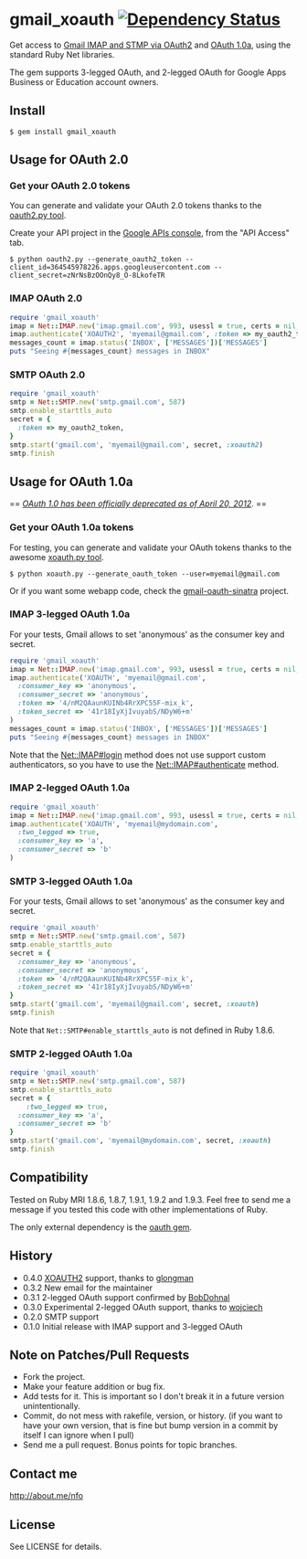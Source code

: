 # gmail_xoauth [![Dependency Status](https://gemnasium.com/nfo/gmail_xoauth.png)](https://gemnasium.com/nfo/gmail_xoauth)

Get access to [Gmail IMAP and STMP via OAuth2](https://developers.google.com/google-apps/gmail/xoauth2_protocol) and [OAuth 1.0a](https://developers.google.com/google-apps/gmail/oauth_protocol), using the standard Ruby Net libraries.

The gem supports 3-legged OAuth, and 2-legged OAuth for Google Apps Business or Education account owners.

## Install

    $ gem install gmail_xoauth

## Usage for OAuth 2.0

### Get your OAuth 2.0 tokens

You can generate and validate your OAuth 2.0 tokens thanks to the [oauth2.py tool](http://code.google.com/p/google-mail-oauth2-tools/wiki/OAuth2DotPyRunThrough).

Create your API project in the [Google APIs console](https://code.google.com/apis/console/), from the "API Access" tab.

    $ python oauth2.py --generate_oauth2_token --client_id=364545978226.apps.googleusercontent.com --client_secret=zNrNsBzOOnQy8_O-8LkofeTR

### IMAP OAuth 2.0

```ruby
require 'gmail_xoauth'
imap = Net::IMAP.new('imap.gmail.com', 993, usessl = true, certs = nil, verify = false)
imap.authenticate('XOAUTH2', 'myemail@gmail.com', :token => my_oauth2_token)
messages_count = imap.status('INBOX', ['MESSAGES'])['MESSAGES']
puts "Seeing #{messages_count} messages in INBOX"
```

### SMTP OAuth 2.0

```ruby
require 'gmail_xoauth'
smtp = Net::SMTP.new('smtp.gmail.com', 587)
smtp.enable_starttls_auto
secret = {
  :token => my_oauth2_token,
}
smtp.start('gmail.com', 'myemail@gmail.com', secret, :xoauth2)
smtp.finish
```

## Usage for OAuth 1.0a

== *[OAuth 1.0 has been officially deprecated as of April 20, 2012](https://developers.google.com/google-apps/gmail/oauth_protocol)*. ==

### Get your OAuth 1.0a tokens

For testing, you can generate and validate your OAuth tokens thanks to the awesome [xoauth.py tool](http://code.google.com/p/google-mail-xoauth-tools/wiki/XoauthDotPyRunThrough).

    $ python xoauth.py --generate_oauth_token --user=myemail@gmail.com

Or if you want some webapp code, check the [gmail-oauth-sinatra](https://github.com/nfo/gmail-oauth-sinatra) project.

### IMAP 3-legged OAuth 1.0a

For your tests, Gmail allows to set 'anonymous' as the consumer key and secret.

```ruby
require 'gmail_xoauth'
imap = Net::IMAP.new('imap.gmail.com', 993, usessl = true, certs = nil, verify = false)
imap.authenticate('XOAUTH', 'myemail@gmail.com',
  :consumer_key => 'anonymous',
  :consumer_secret => 'anonymous',
  :token => '4/nM2QAaunKUINb4RrXPC55F-mix_k',
  :token_secret => '41r18IyXjIvuyabS/NDyW6+m'
)
messages_count = imap.status('INBOX', ['MESSAGES'])['MESSAGES']
puts "Seeing #{messages_count} messages in INBOX"
```

Note that the [Net::IMAP#login](http://www.ruby-doc.org/core/classes/Net/IMAP.html#M004191) method does not use support custom authenticators, so you have to use the [Net::IMAP#authenticate](http://www.ruby-doc.org/core/classes/Net/IMAP.html#M004190) method.

### IMAP 2-legged OAuth 1.0a

```ruby
require 'gmail_xoauth'
imap = Net::IMAP.new('imap.gmail.com', 993, usessl = true, certs = nil, verify = false)
imap.authenticate('XOAUTH', 'myemail@mydomain.com',
  :two_legged => true,
  :consumer_key => 'a',
  :consumer_secret => 'b'
)
```

### SMTP 3-legged OAuth 1.0a

For your tests, Gmail allows to set 'anonymous' as the consumer key and secret.

```ruby
require 'gmail_xoauth'
smtp = Net::SMTP.new('smtp.gmail.com', 587)
smtp.enable_starttls_auto
secret = {
  :consumer_key => 'anonymous',
  :consumer_secret => 'anonymous',
  :token => '4/nM2QAaunKUINb4RrXPC55F-mix_k',
  :token_secret => '41r18IyXjIvuyabS/NDyW6+m'
}
smtp.start('gmail.com', 'myemail@gmail.com', secret, :xoauth)
smtp.finish
```

Note that `Net::SMTP#enable_starttls_auto` is not defined in Ruby 1.8.6.

### SMTP 2-legged OAuth 1.0a

```ruby
require 'gmail_xoauth'
smtp = Net::SMTP.new('smtp.gmail.com', 587)
smtp.enable_starttls_auto
secret = {
	:two_legged => true,
  :consumer_key => 'a',
  :consumer_secret => 'b'
}
smtp.start('gmail.com', 'myemail@mydomain.com', secret, :xoauth)
smtp.finish
```

## Compatibility

Tested on Ruby MRI 1.8.6, 1.8.7, 1.9.1, 1.9.2 and 1.9.3. Feel free to send me a message if you tested this code with other implementations of Ruby.

The only external dependency is the [oauth gem](http://rubygems.org/gems/oauth).

## History

* 0.4.0 [XOAUTH2](https://developers.google.com/google-apps/gmail/xoauth2_protocol) support, thanks to [glongman](https://github.com/glongman)
* 0.3.2 New email for the maintainer
* 0.3.1 2-legged OAuth support confirmed by [BobDohnal](https://github.com/BobDohnal)
* 0.3.0 Experimental 2-legged OAuth support, thanks to [wojciech](https://github.com/wojciech)
* 0.2.0 SMTP support
* 0.1.0 Initial release with IMAP support and 3-legged OAuth

## Note on Patches/Pull Requests
 
* Fork the project.
* Make your feature addition or bug fix.
* Add tests for it. This is important so I don't break it in a
  future version unintentionally.
* Commit, do not mess with rakefile, version, or history.
  (if you want to have your own version, that is fine but bump version in a commit by itself I can ignore when I pull)
* Send me a pull request. Bonus points for topic branches.

## Contact me

http://about.me/nfo

## License

See LICENSE for details.